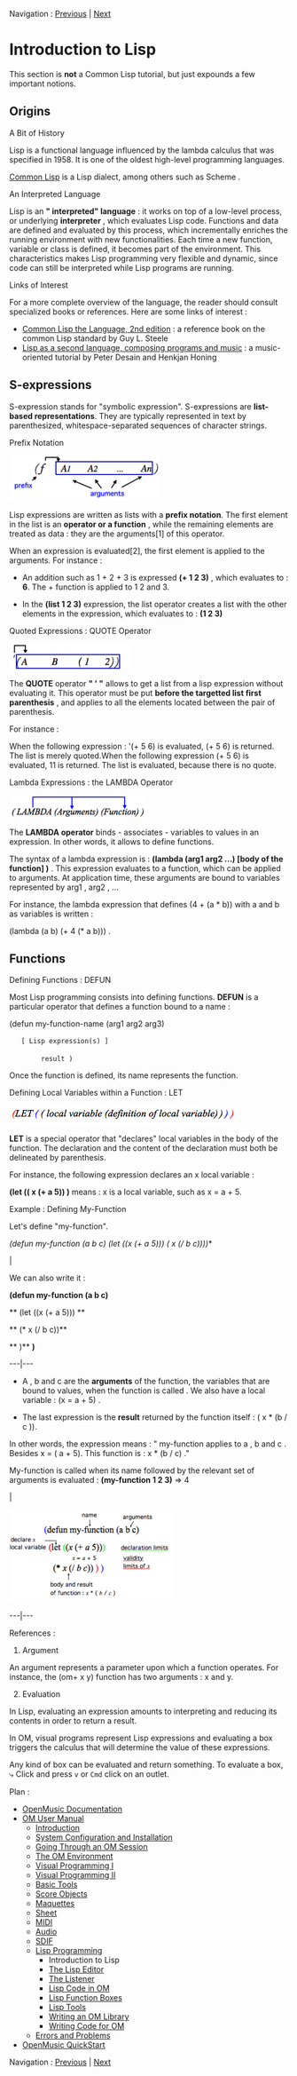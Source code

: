 Navigation : [Previous](Lisp "page précédente\(Lisp
Programming\)") | [Next](LispEditor "Next\(The Lisp
Editor\)")

# Introduction to Lisp

This section is **not** a Common Lisp tutorial, but just expounds a few
important notions.

## Origins

A Bit of History

Lisp is a functional language influenced by the lambda calculus that was
specified in 1958. It is one of the oldest high-level programming languages.

[Common Lisp](http://www.cs.cmu.edu/Groups/AI/cltl/cltl2
"http://www.cs.cmu.edu/Groups/AI/cltl/cltl2 \(nouvelle fenêtre\)")
is a Lisp dialect, among others such as  Scheme .

An Interpreted Language

Lisp is an **" interpreted" language** : it works on top of a low-level
process, or underlying **interpreter** , which evaluates Lisp code. Functions
and data are defined and evaluated by this process, which incrementally
enriches the running environment with new functionalities. Each time a new
function, variable or class is defined, it becomes part of the environment.
This characteristics makes Lisp programming very flexible and dynamic, since
code can still be interpreted while Lisp programs are running.

Links of Interest

For a more complete overview of the language, the reader should consult
specialized books or references. Here are some links of interest :

  * [Common Lisp the Language, 2nd edition](http://www.cs.cmu.edu/Groups/AI/cltl/cltl2 "http://www.cs.cmu.edu/Groups/AI/cltl/cltl2 \(nouvelle fenêtre\)")  : a reference book on the common Lisp standard by Guy L. Steele
  * [Lisp as a second language, composing programs and music](http://recherche.ircam.fr/equipes/repmus/LispSecondLanguage/index "http://recherche.ircam.fr/equipes/repmus/LispSecondLanguage/index \(nouvelle fenêtre\)")  : a music-oriented tutorial by Peter Desain and Henkjan Honing

## S-expressions

S-expression stands for "symbolic expression". S-expressions are **list-based
representations**. They are typically represented in text by parenthesized,
whitespace-separated sequences of character strings.

Prefix Notation

![](../res/listprefix.png)

Lisp expressions are written as lists with a **prefix notation**. The first
element in the list is an **operator or a function** , while the remaining
elements are treated as data : they are the arguments[1] of this operator.

When an expression is evaluated[2], the first element is applied to the
arguments. For instance :

  * An addition such as 1 + 2 + 3 is expressed **(+ 1 2 3)** , which evaluates to : **6**. The  + function is applied to 1 2 and 3.

  * In the **(list 1 2 3)** expression, the  list operator creates a list with the other elements in the expression, which evaluates to : **(1 2 3)**

Quoted Expressions : QUOTE Operator

![](../res/quote.png)

The **QUOTE** operator **" ' "** allows to get a list from a lisp expression
without evaluating it. This operator must be put **before the targetted list
first parenthesis** , and applies to all the elements located between the pair
of parenthesis.

For instance :

When the following expression : '(+ 5 6) is evaluated, (+ 5 6) is returned.
The list is merely quoted.When the following expression (+ 5 6) is evaluated,
11 is returned. The list is evaluated, because there is no quote.

Lambda Expressions : the LAMBDA Operator

![](../res/lambda.png)

The **LAMBDA operator** binds - associates - variables to values in an
expression. In other words, it allows to define functions.

The syntax of a lambda expression is : **(lambda (arg1 arg2 ...) [body of the
function] )** . This expression evaluates to a function, which can be applied
to arguments. At application time, these arguments are bound to variables
represented by  arg1 ,  arg2 , ...

For instance, the lambda expression that defines (4 + (a * b)) with a and b as
variables is written :

(lambda (a b) (+ 4 (* a b))) .

## Functions

Defining Functions : DEFUN

Most Lisp programming consists into defining functions. **DEFUN** is a
particular operator that defines a function bound to a  name  :

(defun my-function-name (arg1 arg2 arg3)

       [ Lisp expression(s) ] 

            result ) 

Once the function is defined, its name represents the function.

Defining Local Variables within a Function : LET

![](../res/LET.png)

**LET** is a special operator that "declares" local variables in the body of
the function. The declaration and the content of the declaration must both be
delineated by parenthesis.

For instance, the following expression declares an  x local variable :

**(let (( x (+  a 5)) )** means :  x is a local variable, such as  x =  a \+
5.

Example : Defining My-Function

Let's define "my-function".

**(defun my-function (a b c) (let ((x (+ a 5))) (* x (/ b c))))**

|

We can also write it :

**(defun my-function (a b c)**

**      (let ((x (+ a 5))) **

**           (* x (/ b c))**

**       )** **)**  
  
---|---  
  
  * A ,  b and  c are the **arguments** of the function, the variables that are bound to values, when the function is  called . We also have a local variable :  (x = a + 5) .

  * The last expression is the **result** returned by the function itself : ( x * (b / c )).

In other words, the expression means : " my-function applies to  a ,  b and  c
. Besides x = ( a \+ 5). This function is : x * (b / c) ."

My-function is called when its name followed by the relevant set of arguments
is evaluated : **(my-function 1 2 3)** => 4

|

![](../res/defunexample.png)  
  
---|---  
  
References :

  1. Argument

An argument represents a parameter upon which a function operates. For
instance, the (om+ x y) function has two arguments : x and y.

  2. Evaluation

In Lisp, evaluating an expression amounts to interpreting and reducing its
contents in order to return a result.

In OM, visual programs represent Lisp expressions and evaluating a box
triggers the calculus that will determine the value of these expressions.

Any kind of box can be evaluated and return something. To evaluate a box, ⤷
Click and press `v` or `Cmd` click on an outlet.

Plan :

  * [OpenMusic Documentation](OM-Documentation)
  * [OM User Manual](OM-User-Manual)
    * [Introduction](00-Sommaire)
    * [System Configuration and Installation](Installation)
    * [Going Through an OM Session](Goingthrough)
    * [The OM Environment](Environment)
    * [Visual Programming I](BasicVisualProgramming)
    * [Visual Programming II](AdvancedVisualProgramming)
    * [Basic Tools](BasicObjects)
    * [Score Objects](ScoreObjects)
    * [Maquettes](Maquettes)
    * [Sheet](Sheet)
    * [MIDI](MIDI)
    * [Audio](Audio)
    * [SDIF](SDIF)
    * [Lisp Programming](Lisp)
      * Introduction to Lisp
      * [The Lisp Editor](LispEditor)
      * [The Listener](LispListener)
      * [Lisp Code in OM](LispInOM)
      * [Lisp Function Boxes](LispFunctions)
      * [Lisp Tools](LowLevel)
      * [Writing an OM Library](LispUserLib)
      * [Writing Code for OM](LispForOM)
    * [Errors and Problems](errors)
  * [OpenMusic QuickStart](QuickStart-Chapters)

Navigation : [Previous](Lisp "page précédente\(Lisp
Programming\)") | [Next](LispEditor "Next\(The Lisp
Editor\)")

